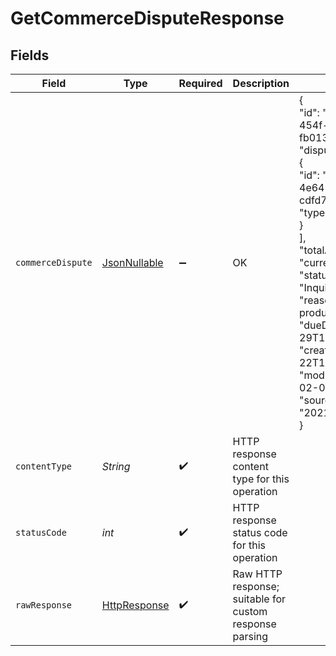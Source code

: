 # GetCommerceDisputeResponse


## Fields

| Field                                                                                                                                                                                                                                                                                                                                                                                                                         | Type                                                                                                                                                                                                                                                                                                                                                                                                                          | Required                                                                                                                                                                                                                                                                                                                                                                                                                      | Description                                                                                                                                                                                                                                                                                                                                                                                                                   | Example                                                                                                                                                                                                                                                                                                                                                                                                                       |
| ----------------------------------------------------------------------------------------------------------------------------------------------------------------------------------------------------------------------------------------------------------------------------------------------------------------------------------------------------------------------------------------------------------------------------- | ----------------------------------------------------------------------------------------------------------------------------------------------------------------------------------------------------------------------------------------------------------------------------------------------------------------------------------------------------------------------------------------------------------------------------- | ----------------------------------------------------------------------------------------------------------------------------------------------------------------------------------------------------------------------------------------------------------------------------------------------------------------------------------------------------------------------------------------------------------------------------- | ----------------------------------------------------------------------------------------------------------------------------------------------------------------------------------------------------------------------------------------------------------------------------------------------------------------------------------------------------------------------------------------------------------------------------- | ----------------------------------------------------------------------------------------------------------------------------------------------------------------------------------------------------------------------------------------------------------------------------------------------------------------------------------------------------------------------------------------------------------------------------- |
| `commerceDispute`                                                                                                                                                                                                                                                                                                                                                                                                             | [JsonNullable<CommerceDispute>](../../models/shared/CommerceDispute.md)                                                                                                                                                                                                                                                                                                                                                       | :heavy_minus_sign:                                                                                                                                                                                                                                                                                                                                                                                                            | OK                                                                                                                                                                                                                                                                                                                                                                                                                            | {<br/>"id": "03e608e3-bd1c-454f-8c2b-fb0133e43b95",<br/>"disputedTransactions": [<br/>{<br/>"id": "e63ad857-7e12-4e64-9185-cdfd7c45d09d",<br/>"type": "Order"<br/>}<br/>],<br/>"totalAmount": -47.66,<br/>"currency": "GBP",<br/>"status": "InquiryEvidenceRequired",<br/>"reason": "Unhappy with product",<br/>"dueDate": "2021-03-29T14:39:55",<br/>"createdDate": "2021-03-22T14:39:55",<br/>"modifiedDate": "2022-02-02T11:02:45Z",<br/>"sourceModifiedDate": "2021-03-22T14:39:55"<br/>} |
| `contentType`                                                                                                                                                                                                                                                                                                                                                                                                                 | *String*                                                                                                                                                                                                                                                                                                                                                                                                                      | :heavy_check_mark:                                                                                                                                                                                                                                                                                                                                                                                                            | HTTP response content type for this operation                                                                                                                                                                                                                                                                                                                                                                                 |                                                                                                                                                                                                                                                                                                                                                                                                                               |
| `statusCode`                                                                                                                                                                                                                                                                                                                                                                                                                  | *int*                                                                                                                                                                                                                                                                                                                                                                                                                         | :heavy_check_mark:                                                                                                                                                                                                                                                                                                                                                                                                            | HTTP response status code for this operation                                                                                                                                                                                                                                                                                                                                                                                  |                                                                                                                                                                                                                                                                                                                                                                                                                               |
| `rawResponse`                                                                                                                                                                                                                                                                                                                                                                                                                 | [HttpResponse<InputStream>](https://docs.oracle.com/en/java/javase/11/docs/api/java.net.http/java/net/http/HttpResponse.html)                                                                                                                                                                                                                                                                                                 | :heavy_check_mark:                                                                                                                                                                                                                                                                                                                                                                                                            | Raw HTTP response; suitable for custom response parsing                                                                                                                                                                                                                                                                                                                                                                       |                                                                                                                                                                                                                                                                                                                                                                                                                               |